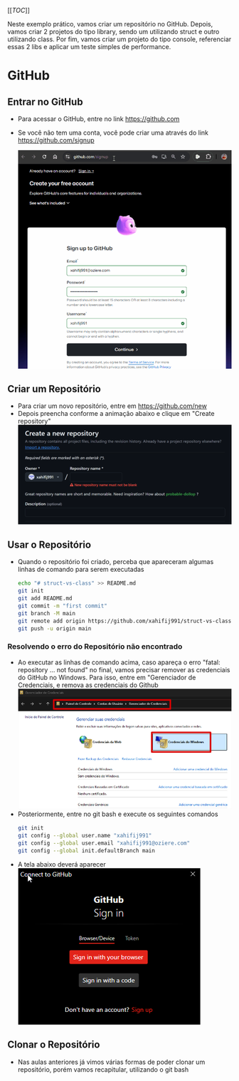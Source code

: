 [[_TOC_]]

Neste exemplo prático, vamos criar um repositório no GitHub. Depois, vamos criar 2 projetos do tipo library, sendo um utilizando struct e outro utilizando class. Por fim, vamos criar um projeto do tipo console, referenciar essas 2 libs e aplicar um teste simples de performance.

# GitHub

## Entrar no GitHub

- Para acessar o GitHub, entre no link https://github.com
- Se você não tem uma conta, você pode criar uma através do link https://github.com/signup

  ![animacao.gif](/.attachments/animacao-0bc9f4eb-abf3-4d2c-af39-321def9cdfce.gif)

## Criar um Repositório

- Para criar um novo repositório, entre em https://github.com/new
- Depois preencha conforme a animação abaixo e clique em "Create repository"
  ![animacao.gif](/.attachments/animacao-2d768eba-1c1f-41e2-8b71-01f921e5dfbe.gif)

## Usar o Repositório
- Quando o repositório foi criado, perceba que apareceram algumas linhas de comando para serem executadas
  ```bash
  echo "# struct-vs-class" >> README.md
  git init
  git add README.md
  git commit -m "first commit"
  git branch -M main
  git remote add origin https://github.com/xahifij991/struct-vs-class.git
  git push -u origin main
  ```
### Resolvendo o erro do Repositório não encontrado
- Ao executar as linhas de comando acima, caso apareça o erro "fatal: repository ... not found" no final, vamos precisar remover as credenciais do GitHub no Windows. Para isso, entre em "Gerenciador de Credenciais, e remova as credenciais do Github
  ![image.png](/.attachments/image-ba3bea5d-dd51-4cb2-b63a-0223160d3e2e.png)
- Posteriormente, entre no git bash e execute os seguintes comandos
  ```bash
  git init
  git config --global user.name "xahifij991"
  git config --global user.email "xahifij991@oziere.com"
  git config --global init.defaultBranch main
  ```
- A tela abaixo deverá aparecer  
  ![image.png](/.attachments/image-79750640-123e-4a55-94be-3461bc58f368.png)

## Clonar o Repositório

- Nas aulas anteriores já vimos várias formas de poder clonar um repositório, porém vamos recapitular, utilizando o git bash
  